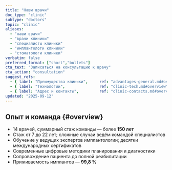 ```yaml
---
title: "Наши врачи"
doc_type: "clinic"
subtype: "doctors"
topic: "clinic"
aliases:
  - "наши врачи"
  - "врачи клиники"
  - "специалисты клиники"
  - "имплантологи клиники"
  - "стоматологи клиники"
verbatim: false
preferred_format: ["short","bullets"]
cta_text: "Записаться на консультацию к врачу"
cta_action: "consultation"
suggest_refs:
  - { label: "Преимущества клиники",     ref: "advantages-general.md#overview" }
  - { label: "Технологии",               ref: "clinic-tech.md#overview" }
  - { label: "Адрес и контакты",         ref: "clinic-contacts.md#overview" }
updated: "2025-09-12"
---
```


## Опыт и команда {#overview}
- 14 врачей, суммарный стаж команды — более **150 лет**
- Стаж от 7 до 22 лет; сложные случаи ведём командой специалистов
- Обучение у ведущих экспертов имплантологии; десятки международных сертификатов
- Современные цифровые методики планирования и диагностики
- Сопровождение пациента до полной реабилитации
- Приживаемость имплантов — **99,8 %**
